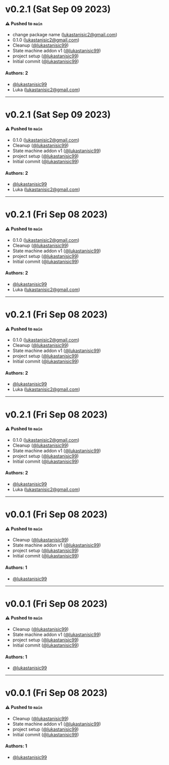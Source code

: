 # v0.2.1 (Sat Sep 09 2023)

#### ⚠️ Pushed to `main`

- change package name (lukastanisic2@gmail.com)
- 0.1.0 (lukastanisic2@gmail.com)
- Cleanup ([@lukastanisic99](https://github.com/lukastanisic99))
- State machine addon v1 ([@lukastanisic99](https://github.com/lukastanisic99))
- project setup ([@lukastanisic99](https://github.com/lukastanisic99))
- Initial commit ([@lukastanisic99](https://github.com/lukastanisic99))

#### Authors: 2

- [@lukastanisic99](https://github.com/lukastanisic99)
- Luka (lukastanisic2@gmail.com)

---

# v0.2.1 (Sat Sep 09 2023)

#### ⚠️ Pushed to `main`

- 0.1.0 (lukastanisic2@gmail.com)
- Cleanup ([@lukastanisic99](https://github.com/lukastanisic99))
- State machine addon v1 ([@lukastanisic99](https://github.com/lukastanisic99))
- project setup ([@lukastanisic99](https://github.com/lukastanisic99))
- Initial commit ([@lukastanisic99](https://github.com/lukastanisic99))

#### Authors: 2

- [@lukastanisic99](https://github.com/lukastanisic99)
- Luka (lukastanisic2@gmail.com)

---

# v0.2.1 (Fri Sep 08 2023)

#### ⚠️ Pushed to `main`

- 0.1.0 (lukastanisic2@gmail.com)
- Cleanup ([@lukastanisic99](https://github.com/lukastanisic99))
- State machine addon v1 ([@lukastanisic99](https://github.com/lukastanisic99))
- project setup ([@lukastanisic99](https://github.com/lukastanisic99))
- Initial commit ([@lukastanisic99](https://github.com/lukastanisic99))

#### Authors: 2

- [@lukastanisic99](https://github.com/lukastanisic99)
- Luka (lukastanisic2@gmail.com)

---

# v0.2.1 (Fri Sep 08 2023)

#### ⚠️ Pushed to `main`

- 0.1.0 (lukastanisic2@gmail.com)
- Cleanup ([@lukastanisic99](https://github.com/lukastanisic99))
- State machine addon v1 ([@lukastanisic99](https://github.com/lukastanisic99))
- project setup ([@lukastanisic99](https://github.com/lukastanisic99))
- Initial commit ([@lukastanisic99](https://github.com/lukastanisic99))

#### Authors: 2

- [@lukastanisic99](https://github.com/lukastanisic99)
- Luka (lukastanisic2@gmail.com)

---

# v0.2.1 (Fri Sep 08 2023)

#### ⚠️ Pushed to `main`

- 0.1.0 (lukastanisic2@gmail.com)
- Cleanup ([@lukastanisic99](https://github.com/lukastanisic99))
- State machine addon v1 ([@lukastanisic99](https://github.com/lukastanisic99))
- project setup ([@lukastanisic99](https://github.com/lukastanisic99))
- Initial commit ([@lukastanisic99](https://github.com/lukastanisic99))

#### Authors: 2

- [@lukastanisic99](https://github.com/lukastanisic99)
- Luka (lukastanisic2@gmail.com)

---

# v0.0.1 (Fri Sep 08 2023)

#### ⚠️ Pushed to `main`

- Cleanup ([@lukastanisic99](https://github.com/lukastanisic99))
- State machine addon v1 ([@lukastanisic99](https://github.com/lukastanisic99))
- project setup ([@lukastanisic99](https://github.com/lukastanisic99))
- Initial commit ([@lukastanisic99](https://github.com/lukastanisic99))

#### Authors: 1

- [@lukastanisic99](https://github.com/lukastanisic99)

---

# v0.0.1 (Fri Sep 08 2023)

#### ⚠️ Pushed to `main`

- Cleanup ([@lukastanisic99](https://github.com/lukastanisic99))
- State machine addon v1 ([@lukastanisic99](https://github.com/lukastanisic99))
- project setup ([@lukastanisic99](https://github.com/lukastanisic99))
- Initial commit ([@lukastanisic99](https://github.com/lukastanisic99))

#### Authors: 1

- [@lukastanisic99](https://github.com/lukastanisic99)

---

# v0.0.1 (Fri Sep 08 2023)

#### ⚠️ Pushed to `main`

- Cleanup ([@lukastanisic99](https://github.com/lukastanisic99))
- State machine addon v1 ([@lukastanisic99](https://github.com/lukastanisic99))
- project setup ([@lukastanisic99](https://github.com/lukastanisic99))
- Initial commit ([@lukastanisic99](https://github.com/lukastanisic99))

#### Authors: 1

- [@lukastanisic99](https://github.com/lukastanisic99)
